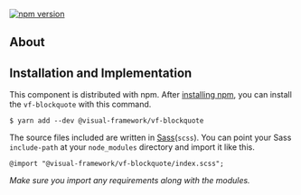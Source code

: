 [![npm version](https://badge.fury.io/js/%40visual-framework%2Fvf-blockquote.svg)](https://badge.fury.io/js/%40visual-framework%2Fvf-blockquote)

## About

## Installation and Implementation

This component is distributed with npm. After [installing npm](https://www.npmjs.com/get-npm), you can install the `vf-blockquote` with this command.

```
$ yarn add --dev @visual-framework/vf-blockquote
```

The source files included are written in [Sass](http://sass-lang.com)(`scss`). You can point your Sass `include-path` at your `node_modules` directory and import it like this.

```
@import "@visual-framework/vf-blockquote/index.scss";
```

_Make sure you import any requirements along with the modules._
